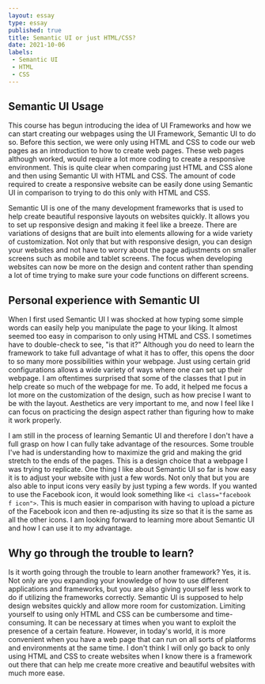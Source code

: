 ```yaml
---
layout: essay
type: essay
published: true
title: Semantic UI or just HTML/CSS? 
date: 2021-10-06
labels:
 - Semantic UI
 - HTML
 - CSS
---
```


## Semantic UI Usage
This course has begun introducing the idea of UI Frameworks and how we can start creating our webpages using the UI Framework, Semantic UI to do so. Before this section, we were only using HTML and CSS to code our web pages as an introduction to how to create web pages. These web pages although worked, would require a lot more coding to create a responsive environment. This is quite clear when comparing just HTML and CSS alone and then using Semantic UI with HTML and CSS. The amount of code required to create a responsive website can be easily done using Semantic UI in comparison to trying to do this only with HTML and CSS. 

Semantic UI is one of the many development frameworks that is used to help create beautiful responsive layouts on websites quickly. It allows you to set up responsive design and making it feel like a breeze. There are variations of designs that are built into elements allowing for a wide variety of customization. Not only that but with responsive design, you can design your websites and not have to worry about the page adjustments on smaller screens such as mobile and tablet screens. The focus when developing websites can now be more on the design and content rather than spending a lot of time trying to make sure your code functions on different screens. 


## Personal experience with Semantic UI 
When I first used Semantic UI I was shocked at how typing some simple words can easily help you manipulate the page to your liking. It almost seemed too easy in comparison to only using HTML and CSS. I sometimes have to double-check to see, "is that it?" Although you do need to learn the framework to take full advantage of what it has to offer, this opens the door to so many more possibilities within your webpage. Just using certain grid configurations allows a wide variety of ways where one can set up their webpage. I am oftentimes surprised that some of the classes that I put in help create so much of the webpage for me. To add, it helped me focus a lot more on the customization of the design, such as how precise I want to be with the layout. Aesthetics are very important to me, and now I feel like I can focus on practicing the design aspect rather than figuring how to make it work properly. 

I am still in the process of learning Semantic UI and therefore I don't have a full grasp on how I can fully take advantage of the resources. Some trouble I've had is understanding how to maximize the grid and making the grid stretch to the ends of the pages. This is a design choice that a webpage I was trying to replicate. One thing I like about Semantic UI so far is how easy it is to adjust your website with just a few words. Not only that but you are also able to input icons very easily by just typing a few words. If you wanted to use the Facebook icon, it would look something like `<i class="facebook f icon">`. This is much easier in comparison with having to upload a picture of the Facebook icon and then re-adjusting its size so that it is the same as all the other icons. I am looking forward to learning more about Semantic UI and how I can use it to my advantage.  

## Why go through the trouble to learn?
Is it worth going through the trouble to learn another framework? Yes, it is. Not only are you expanding your knowledge of how to use different applications and frameworks, but you are also giving yourself less work to do if utilizing the frameworks correctly. Semantic UI is supposed to help design websites quickly and allow more room for customization. Limiting yourself to using only HTML and CSS can be cumbersome and time-consuming. It can be necessary at times when you want to exploit the presence of a certain feature. However, in today's world, it is more convenient when you have a web page that can run on all sorts of platforms and environments at the same time. I don't think I will only go back to only using HTML and CSS to create websites when I know there is a framework out there that can help me create more creative and beautiful websites with much more ease. 

&nbsp;
&nbsp;
